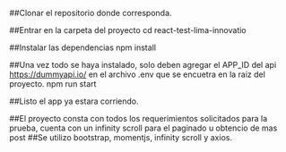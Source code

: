 ##Clonar el repositorio donde corresponda.

##Entrar en la carpeta del proyecto
cd react-test-lima-innovatio

##Instalar las dependencias
npm install


##Una vez todo se haya instalado, solo deben agregar el APP_ID del api https://dummyapi.io/ en el archivo .env que se encuetra en la raiz del proyecto.
npm run start

##Listo el app ya estara corriendo.



##El proyecto consta con todos los requerimientos solicitados para la prueba, cuenta con un infinity scroll para el paginado u obtencio de mas post
##Se utilizo bootstrap, momentjs, infinity scroll y axios.
